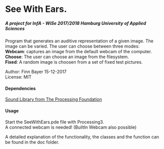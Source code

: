 # See With Ears. 
##### A project for InfA - WiSe 2017/2018 Hamburg University of Applied Sciences
Program that generates an auditive representation of a given image.
The image can be varied. The user can choose between three modes:  
**Webcam**: captures an image from the default webcam of the computer.  
**Choose**: The user can choose an image from the filesystem.  
**Fixed**: A random image is choosen from a set of fixed test pictures.  

Author: Finn Bayer 15-12-2017  
License: MIT

#### Dependencies
[Sound Library from The Processing Foundation](https://processing.org/reference/libraries/sound/index.html)

#### Usage
Start the SeeWithEars.pde file with Processing3.  
A connected webcam is needed! (BuiltIn Webcam also possible)

A detailed explanation of the functionality, the classes and the function can be found in the doc folder.
